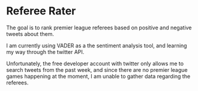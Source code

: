 # Referee Rater

The goal is to rank premier league referees based on positive and negative tweets about them.

I am currently using VADER as a the sentiment analysis tool, and learning my way through the twitter API.

Unfortunately, the free developer account with twitter only allows me to search tweets from the past week, and since there are no premier league games happening at the moment, I am unable to gather data regarding the referees.
